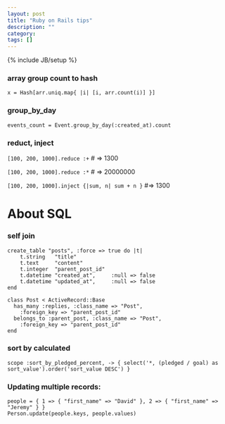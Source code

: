 ```yaml
---
layout: post
title: "Ruby on Rails tips"
description: ""
category:
tags: []
---
```

{% include JB/setup %}

### array group count to hash
`x = Hash[arr.uniq.map{ |i| [i, arr.count(i)] }]`

### group_by_day
`events_count = Event.group_by_day(:created_at).count`

### reduct, inject
`[100, 200, 1000].reduce :+` # => 1300

`[100, 200, 1000].reduce :*` # => 20000000

`[100, 200, 1000].inject {|sum, n| sum + n }` #=> 1300

# About SQL

### self join
```
create_table "posts", :force => true do |t|
    t.string   "title"
    t.text     "content"
    t.integer  "parent_post_id"
    t.datetime "created_at",     :null => false
    t.datetime "updated_at",     :null => false
end
```
```
class Post < ActiveRecord::Base
  has_many :replies, :class_name => "Post",
    :foreign_key => "parent_post_id"
  belongs_to :parent_post, :class_name => "Post",
    :foreign_key => "parent_post_id"
end
```

### sort by calculated
`scope :sort_by_pledged_percent, -> { select('*, (pledged / goal) as sort_value').order('sort_value DESC') }`


### Updating multiple records:
```
people = { 1 => { "first_name" => "David" }, 2 => { "first_name" => "Jeremy" } }
Person.update(people.keys, people.values)
```
